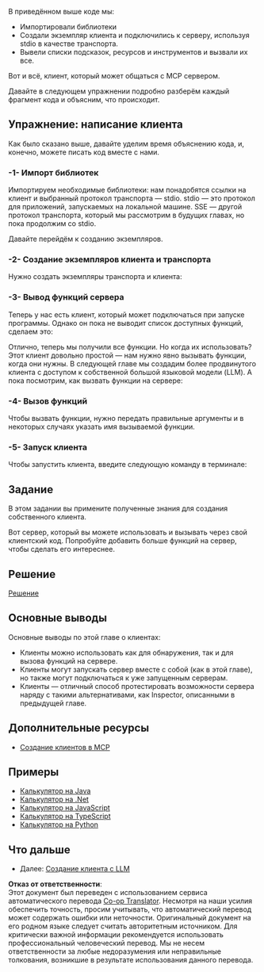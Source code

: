 <!--
CO_OP_TRANSLATOR_METADATA:
{
  "original_hash": "a0acf3093691b1cfcc008a8c6648ea26",
  "translation_date": "2025-06-13T06:37:04+00:00",
  "source_file": "03-GettingStarted/02-client/README.md",
  "language_code": "ru"
}
-->
В приведённом выше коде мы:

- Импортировали библиотеки
- Создали экземпляр клиента и подключились к серверу, используя stdio в качестве транспорта.
- Вывели списки подсказок, ресурсов и инструментов и вызвали их все.

Вот и всё, клиент, который может общаться с MCP сервером.

Давайте в следующем упражнении подробно разберём каждый фрагмент кода и объясним, что происходит.

## Упражнение: написание клиента

Как было сказано выше, давайте уделим время объяснению кода, и, конечно, можете писать код вместе с нами.

### -1- Импорт библиотек

Импортируем необходимые библиотеки: нам понадобятся ссылки на клиент и выбранный протокол транспорта — stdio. stdio — это протокол для приложений, запускаемых на локальной машине. SSE — другой протокол транспорта, который мы рассмотрим в будущих главах, но пока продолжим со stdio.

Давайте перейдём к созданию экземпляров.

### -2- Создание экземпляров клиента и транспорта

Нужно создать экземпляры транспорта и клиента:

### -3- Вывод функций сервера

Теперь у нас есть клиент, который может подключаться при запуске программы. Однако он пока не выводит список доступных функций, сделаем это:

Отлично, теперь мы получили все функции. Но когда их использовать? Этот клиент довольно простой — нам нужно явно вызывать функции, когда они нужны. В следующей главе мы создадим более продвинутого клиента с доступом к собственной большой языковой модели (LLM). А пока посмотрим, как вызвать функции на сервере:

### -4- Вызов функций

Чтобы вызвать функции, нужно передать правильные аргументы и в некоторых случаях указать имя вызываемой функции.

### -5- Запуск клиента

Чтобы запустить клиента, введите следующую команду в терминале:

## Задание

В этом задании вы примените полученные знания для создания собственного клиента.

Вот сервер, который вы можете использовать и вызывать через свой клиентский код. Попробуйте добавить больше функций на сервер, чтобы сделать его интереснее.

## Решение

[Решение](./solution/README.md)

## Основные выводы

Основные выводы по этой главе о клиентах:

- Клиенты можно использовать как для обнаружения, так и для вызова функций на сервере.
- Клиенты могут запускать сервер вместе с собой (как в этой главе), но также могут подключаться к уже запущенным серверам.
- Клиенты — отличный способ протестировать возможности сервера наряду с такими альтернативами, как Inspector, описанными в предыдущей главе.

## Дополнительные ресурсы

- [Создание клиентов в MCP](https://modelcontextprotocol.io/quickstart/client)

## Примеры

- [Калькулятор на Java](../samples/java/calculator/README.md)
- [Калькулятор на .Net](../../../../03-GettingStarted/samples/csharp)
- [Калькулятор на JavaScript](../samples/javascript/README.md)
- [Калькулятор на TypeScript](../samples/typescript/README.md)
- [Калькулятор на Python](../../../../03-GettingStarted/samples/python)

## Что дальше

- Далее: [Создание клиента с LLM](/03-GettingStarted/03-llm-client/README.md)

**Отказ от ответственности**:  
Этот документ был переведен с использованием сервиса автоматического перевода [Co-op Translator](https://github.com/Azure/co-op-translator). Несмотря на наши усилия обеспечить точность, просим учитывать, что автоматический перевод может содержать ошибки или неточности. Оригинальный документ на его родном языке следует считать авторитетным источником. Для критически важной информации рекомендуется использовать профессиональный человеческий перевод. Мы не несем ответственности за любые недоразумения или неправильные толкования, возникшие в результате использования данного перевода.
